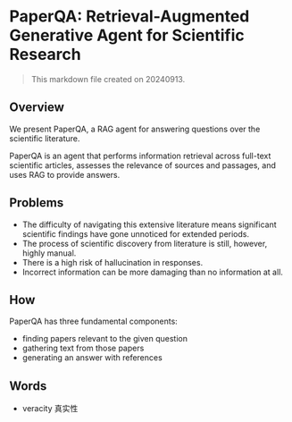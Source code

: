 # PaperQA: Retrieval-Augmented Generative Agent for Scientific Research

> This markdown file created on 20240913.

## Overview

We present PaperQA, a RAG agent for answering questions over the scientific literature.

PaperQA is an agent that performs information retrieval across full-text scientific articles, assesses the relevance of sources and passages, and uses RAG to provide answers.

## Problems

- The difficulty of navigating this extensive literature means significant scientific findings have gone unnoticed for extended periods.
- The process of scientific discovery from literature is still, however, highly manual.
- There is a high risk of hallucination in responses.
- Incorrect information can be more damaging than no information at all.

## How

PaperQA has three fundamental components:

- finding papers relevant to the given question
- gathering text from those papers
- generating an answer with references

## Words

- veracity 真实性
